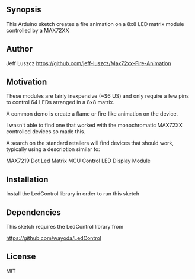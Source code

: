 ## Synopsis

This Arduino sketch creates a fire animation on a 8x8 LED matrix module controlled by a MAX72XX

## Author 

Jeff Luszcz
https://github.com/jeff-luszcz/Max72xx-Fire-Animation

## Motivation

These modules are fairly inexpensive (~$6 US) and only require a few pins to control 64
LEDs arranged in a 8x8 matrix.

A common demo is create a flame or fire-like animation on the device.

I wasn't able to find one that worked with the monochromatic MAX72XX controlled devices so made this.

A search on the standard retailers will find devices that should work, typically using 
a description similar to:

MAX7219 Dot Led Matrix MCU Control LED Display Module

## Installation

Install the LedControl library in order to run this sketch

## Dependencies

This sketch requires the LedControl library from 

https://github.com/wayoda/LedControl

## License

MIT


